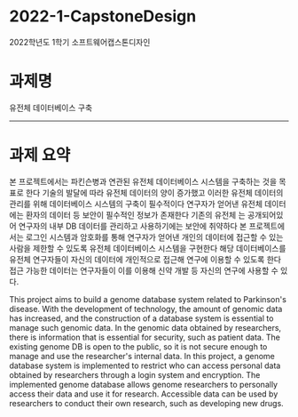 # 2022-1-CapstoneDesign
2022학년도 1학기 소프트웨어캡스톤디자인

# 과제명
유전체 데이터베이스 구축

--------
# 과제 요약
본 프로젝트에서는 파킨슨병과 연관된 유전체 데이터베이스 시스템을 구축하는 것을 목표로 한다 기술의 발달에 따라 유전체 데이터의 양이 증가했고 이러한 유전체 데이터의 관리를 위해 데이터베이스 시스템의 구축이 필수적이다 연구자가 얻어낸 유전체 데이터에는 환자의 데이터 등 보안이 필수적인 정보가 존재한다 기존의 유전체 는 공개되어있어 연구자의 내부 DB 데이터를 관리하고 사용하기에는 보안에 취약하다 본 프로젝트에서는 로그인 시스템과 암호화를 통해 연구자가 얻어낸 개인의 데이터에 접근할 수 있는 사람을 제한할 수 있도록 유전체 데이터베이스 시스템을 구현한다 해당 데이터베이스를 유전체 연구자들이 자신의 데이터에 개인적으로 접근해 연구에 이용할 수 있도록 한다 접근 가능한 데이터는 연구자들이 이를 이용해 신약 개발 등 자신의 연구에 사용할 수 있다.

This project aims to build a genome database system related to Parkinson's disease. With the development of technology, the amount of genomic data has increased, and the 
construction of a database system is essential to manage such genomic data. In the genomic data obtained by researchers, there is information that is essential for security, such as patient data. The existing genome DB is open to the public, so it is not secure enough to manage and use the researcher's internal data. In this project, a genome database system is implemented to restrict who can access personal data obtained by researchers through a login system and encryption. The implemented genome database allows genome researchers to personally access their data and use it for research. Accessible data can be used by researchers to conduct their own research, such as developing new drugs.
